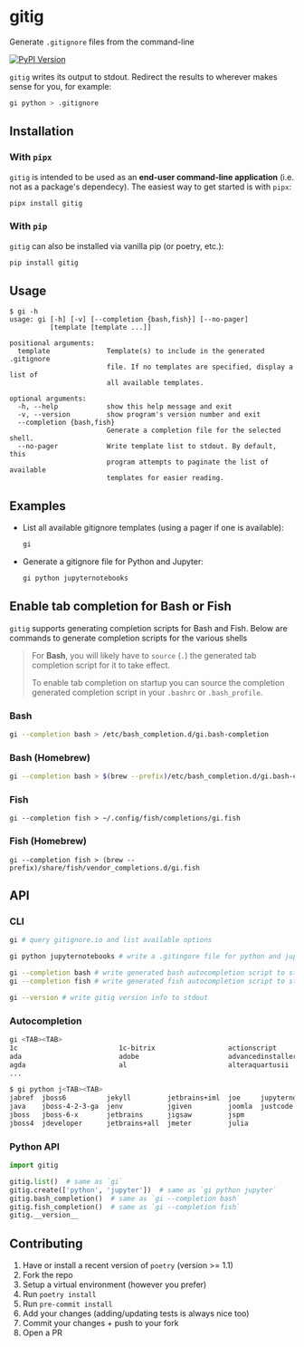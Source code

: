 # gitig

Generate `.gitignore` files from the command-line

[![PyPI Version](https://img.shields.io/pypi/v/gitig.svg)](https://pypi.org/project/gitig/)

`gitig` writes its output to stdout. Redirect the results to wherever makes sense for you, for example:

```bash
gi python > .gitignore
```

## Installation

### With `pipx`

`gitig` is intended to be used as an **end-user command-line application** (i.e. not as a package's dependecy). The easiest way to get started is with `pipx`:

```bash
pipx install gitig
```

### With `pip`

`gitig` can also be installed via vanilla pip (or poetry, etc.):

```bash
pip install gitig
```

## Usage

```text
$ gi -h
usage: gi [-h] [-v] [--completion {bash,fish}] [--no-pager]
          [template [template ...]]

positional arguments:
  template              Template(s) to include in the generated .gitignore
                        file. If no templates are specified, display a list of
                        all available templates.

optional arguments:
  -h, --help            show this help message and exit
  -v, --version         show program's version number and exit
  --completion {bash,fish}
                        Generate a completion file for the selected shell.
  --no-pager            Write template list to stdout. By default, this
                        program attempts to paginate the list of available
                        templates for easier reading.
```

## Examples

- List all available gitignore templates (using a pager if one is available):

  ```bash
  gi
  ```

- Generate a gitignore file for Python and Jupyter:

  ```bash
  gi python jupyternotebooks
  ```

## Enable tab completion for Bash or Fish

`gitig` supports generating completion scripts for Bash and Fish. Below are commands to generate completion scripts for the various shells

> For **Bash**, you will likely have to `source` (`.`) the generated tab completion script for it to take effect.
>
> To enable tab completion on startup you can source the completion generated completion script in your `.bashrc` or `.bash_profile`.

### Bash

```bash
gi --completion bash > /etc/bash_completion.d/gi.bash-completion
```

### Bash (Homebrew)

```bash
gi --completion bash > $(brew --prefix)/etc/bash_completion.d/gi.bash-completion
```

### Fish

```fish
gi --completion fish > ~/.config/fish/completions/gi.fish
```

### Fish (Homebrew)

```fish
gi --completion fish > (brew --prefix)/share/fish/vendor_completions.d/gi.fish
```

## API

### CLI

```bash
gi # query gitignore.io and list available options
```

```bash
gi python jupyternotebooks # write a .gitingore file for python and jupyter to stdout
```

```bash
gi --completion bash # write generated bash autocompletion script to stdout
gi --completion fish # write generated fish autocompletion script to stdout
```

```bash
gi --version # write gitig version info to stdout
```

### Autocompletion

```bash
gi <TAB><TAB>
1c                         1c-bitrix                  actionscript
ada                        adobe                      advancedinstaller          adventuregamestudio
agda                       al                         alteraquartusii            altium
...
```

```bash
$ gi python j<TAB><TAB>
jabref  jboss6          jekyll         jetbrains+iml  joe     jupyternotebooks
java    jboss-4-2-3-ga  jenv           jgiven         joomla  justcode
jboss   jboss-6-x       jetbrains      jigsaw         jspm
jboss4  jdeveloper      jetbrains+all  jmeter         julia
```

### Python API

```python
import gitig

gitig.list()  # same as `gi`
gitig.create(['python', 'jupyter'])  # same as `gi python jupyter`
gitig.bash_completion()  # same as `gi --completion bash`
gitig.fish_completion()  # same as `gi --completion fish`
gitig.__version__
```

## Contributing

1. Have or install a recent version of `poetry` (version >= 1.1)
1. Fork the repo
1. Setup a virtual environment (however you prefer)
1. Run `poetry install`
1. Run `pre-commit install`
1. Add your changes (adding/updating tests is always nice too)
1. Commit your changes + push to your fork
1. Open a PR
